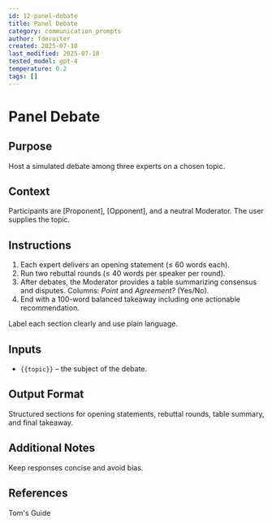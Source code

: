```yaml
---
id: 12-panel-debate
title: Panel Debate
category: communication_prompts
author: fderuiter
created: 2025-07-18
last_modified: 2025-07-18
tested_model: gpt-4
temperature: 0.2
tags: []
---
```


# Panel Debate

## Purpose

Host a simulated debate among three experts on a chosen topic.

## Context

Participants are [Proponent], [Opponent], and a neutral Moderator. The user supplies the topic.

## Instructions

<!-- markdownlint-disable MD002 MD022 MD041 MD029 -->

1. Each expert delivers an opening statement (≤ 60 words each).
1. Run two rebuttal rounds (≤ 40 words per speaker per round).
1. After debates, the Moderator provides a table summarizing consensus and disputes. Columns: *Point* and *Agreement?* (Yes/No).
1. End with a 100-word balanced takeaway including one actionable recommendation.

Label each section clearly and use plain language.

## Inputs

- `{{topic}}` – the subject of the debate.

## Output Format

Structured sections for opening statements, rebuttal rounds, table summary, and final takeaway.

## Additional Notes

Keep responses concise and avoid bias.

## References

Tom's Guide
